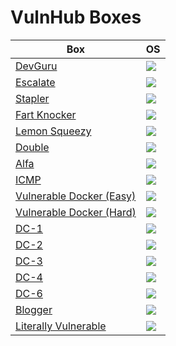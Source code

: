 # VulnHub Boxes

Box                                                                                                              | OS
---                                                                                                              | ---       
[DevGuru](https://github.com/AbdullahRizwan101/CTF-Writeups/blob/master/VulnHub/DevGuru.md)                      | <img src= "https://i.imgur.com/hZoovNY.png" />
[Escalate](https://github.com/AbdullahRizwan101/CTF-Writeups/blob/master/VulnHub/Escalate.md)                    | <img src= "https://i.imgur.com/hZoovNY.png" />                                                                           
[Stapler](https://github.com/AbdullahRizwan101/CTF-Writeups/blob/master/VulnHub/Stapler.md)                      | <img src= "https://i.imgur.com/hZoovNY.png" />    
[Fart Knocker](https://github.com/AbdullahRizwan101/CTF-Writeups/blob/master/VulnHub/Fart_Knocker.md)            | <img src= "https://i.imgur.com/hZoovNY.png" />
[Lemon Squeezy](https://github.com/AbdullahRizwan101/CTF-Writeups/blob/master/VulnHub/LemonSqueezy.md)           | <img src= "https://i.imgur.com/hZoovNY.png" />
[Double](https://github.com/AbdullahRizwan101/CTF-Writeups/blob/master/VulnHub/Double.md)                        | <img src= "https://i.imgur.com/hZoovNY.png" />
[Alfa](https://github.com/AbdullahRizwan101/CTF-Writeups/blob/master/VulnHub/Alfa.md)                            | <img src= "https://i.imgur.com/hZoovNY.png" />
[ICMP](https://github.com/AbdullahRizwan101/CTF-Writeups/blob/master/VulnHub/ICMP.md)                            | <img src= "https://i.imgur.com/hZoovNY.png" />
[Vulnerable Docker (Easy)](https://github.com/AbdullahRizwan101/CTF-Writeups/blob/master/VulnHub/Vulnerable_docker.md) | <img src= "https://i.imgur.com/hZoovNY.png" />
[Vulnerable Docker (Hard)](https://github.com/AbdullahRizwan101/CTF-Writeups/blob/master/VulnHub/Vulnerable_docker_Hard.md) | <img src= "https://i.imgur.com/hZoovNY.png" />
[DC-1](https://github.com/AbdullahRizwan101/CTF-Writeups/blob/master/VulnHub/DC-1.md)                             | <img src= "https://i.imgur.com/hZoovNY.png"/>
[DC-2](https://github.com/AbdullahRizwan101/CTF-Writeups/blob/master/VulnHub/DC-2.md)                             | <img src= "https://i.imgur.com/hZoovNY.png"/>
[DC-3](https://github.com/AbdullahRizwan101/CTF-Writeups/blob/master/VulnHub/DC-3.md)                             | <img src= "https://i.imgur.com/hZoovNY.png"/>
[DC-4](https://github.com/AbdullahRizwan101/CTF-Writeups/blob/master/VulnHub/DC-4.md)                             | <img src="https://i.imgur.com/hZoovNY.png"/>
[DC-6](https://github.com/AbdullahRizwan101/CTF-Writeups/blob/master/VulnHub/DC-6.md)                             | <img src= "https://i.imgur.com/hZoovNY.png"/>
[Blogger](https://github.com/AbdullahRizwan101/CTF-Writeups/blob/master/VulnHub/Blogger.md)                       | <img src= "https://i.imgur.com/hZoovNY.png"/>
[Literally Vulnerable](https://github.com/AbdullahRizwan101/CTF-Writeups/blob/master/VulnHub/LA.md)               |<img src= "https://i.imgur.com/hZoovNY.png"/>
